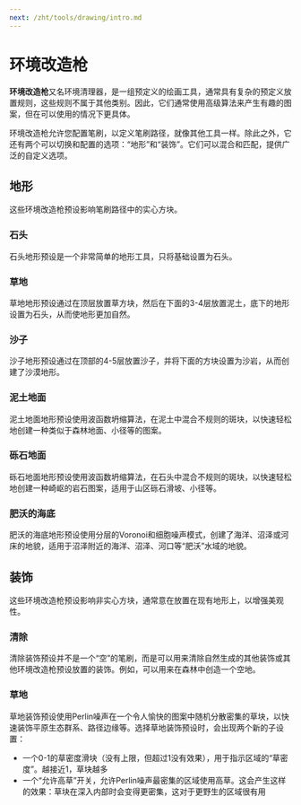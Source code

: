 ```yaml
---
next: /zht/tools/drawing/intro.md
---
```


# 环境改造枪

**环境改造枪**又名环境清理器，是一组预定义的绘画工具，通常具有复杂的预定义放置规则，这些规则不属于其他类别。因此，它们通常使用高级算法来产生有趣的图案，但在可以使用的情况下更具体。

环境改造枪允许您配置笔刷，以定义笔刷路径，就像其他工具一样。除此之外，它还有两个可以切换和配置的选项：“地形”和“装饰”。它们可以混合和匹配，提供广泛的自定义选项。

## 地形

这些环境改造枪预设影响笔刷路径中的实心方块。

### 石头

石头地形预设是一个非常简单的地形工具，只将基础设置为石头。

### 草地

草地地形预设通过在顶层放置草方块，然后在下面的3-4层放置泥土，底下的地形设置为石头，从而使地形更加自然。

### 沙子

沙子地形预设通过在顶部的4-5层放置沙子，并将下面的方块设置为沙岩，从而创建了沙漠地形。

### 泥土地面

泥土地面地形预设使用波函数坍缩算法，在泥土中混合不规则的斑块，以快速轻松地创建一种类似于森林地面、小径等的图案。

### 砾石地面

砾石地面地形预设使用波函数坍缩算法，在石头中混合不规则的斑块，以快速轻松地创建一种崎岖的岩石图案，适用于山区砾石滑坡、小径等。

### 肥沃的海底

肥沃的海底地形预设使用分层的Voronoi和细胞噪声模式，创建了海洋、沼泽或河床的地貌，适用于沼泽附近的海洋、沼泽、河口等“肥沃”水域的地貌。

## 装饰

这些环境改造枪预设影响非实心方块，通常意在放置在现有地形上，以增强美观性。

### 清除

清除装饰预设并不是一个“空”的笔刷，而是可以用来清除自然生成的其他装饰或其他环境改造枪预设放置的装饰。例如，可以用来在森林中创造一个空地。

### 草地

草地装饰预设使用Perlin噪声在一个令人愉快的图案中随机分散密集的草块，以快速装饰平原生态群系、路径边缘等。选择草地装饰预设时，会出现两个新的子设置：

- 一个0-1的草密度滑块（没有上限，但超过1没有效果），用于指示区域的“草密度”。越接近1，草块越多
- 一个“允许高草”开关，允许Perlin噪声最密集的区域使用高草。这会产生这样的效果：草块在深入内部时会变得更密集，这对于更野生的区域很有用